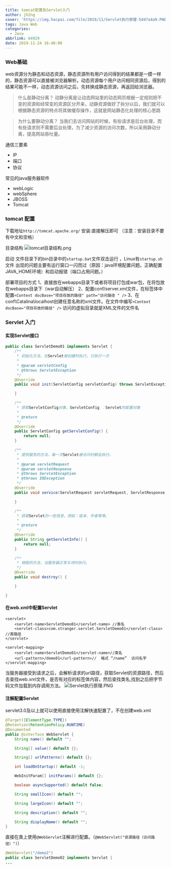 ```yaml
---
title: tomcat配置及Servlet入门
author: jh2ng
cover: 'https://img.hacpai.com/file/2019/11/Servlet执行原理-5d47a4a9.PNG'
tags: Java Web
categories:
  - Java
abbrlink: 64929
date: 2019-11-24 16:40:00
---
```


### Web基础

web资源分为静态和动态资源，静态资源所有用户访问得到的结果都是一摸一样的，静态资源可以直接被浏览器解析。动态资源每个用户访问相同资源后，得到的结果可能不一样，动态资源访问之后，先转换成静态资源，再返回给浏览器。

>什么是静动分离？
>动静分离是让动态网站里的动态网页根据一定规则把不变的资源和经常变的资源区分开来，动静资源做好了拆分以后，我们就可以根据静态资源的特点将其做缓存操作，这就是网站静态化处理的核心思路

>为什么要静动分离？
>当我们去访问网站的时候，有些请求是后台处理，而有些请求则不需要后台处理，为了减少资源的访问次数，所以采用静动分离，提高网站吞吐量。

通信三要素

* IP
* 端口
* 协议

常见的java服务器软件

* webLogic
* webSphere
* JBOSS
* Tomcat

###  tomcat 配置

下载地址`http://tomcat.apache.org/`
安装:直接解压即可 （注意：安装目录不要有中文和空格）

目录结构
![tomcat目录结构.png](https://img.hacpai.com/file/2019/11/tomcat目录结构-83f00ee6.png)

启动 文件目录下的bin目录中的`startup.bat`文件双击运行 ，Linux有`startup.sh`文件
出现的问题主要有运行窗口一闪而过（原因：java环境配置问题。正确配置JAVA_HOME环境）和启动报错（端口占用问题。）

部署项目的方式
1、直接放在webapps目录下或者将项目打包成war包，在将包放在webapps目录下（war自动解压）
2、配置conf/server.xml文件，在<Host>标签体中配置`<Context docBase="项目存放的路径" path="访问路径
" />`
3、在conf\Catalina\localhost创建任意名称的xml文件。在文件中编写`<Context docBase="项目存放的路径" />` 访问的虚拟目录就是XML文件的文件名

### Servlet 入门

#### 实现Servlet接口

```java
public class ServletDemo01 implements Servlet {
    /**
     * 初始化方法，在Servlet被创建时执行，只执行一次
     *
     * @param servletConfig
     * @throws ServletException
     */
    @Override
    public void init(ServletConfig servletConfig) throws ServletException {

    }

    /**
     * 获取ServletConfig对象，ServletConfig ：Servlet的配置对象
     *
     * @return
     */
    @Override
    public ServletConfig getServletConfig() {
        return null;
    }

    /**
     * 提供服务的方法，每一次Servlet被访问时都会执行。
     *
     * @param servletRequest
     * @param servletResponse
     * @throws ServletException
     * @throws IOException
     */
    @Override
    public void service(ServletRequest servletRequest, ServletResponse servletResponse) throws ServletException, IOException {

    }

    /**
     * 获取Servlet的一些信息，例如：版本、作者等等。
     *
     * @return
     */
    @Override
    public String getServletInfo() {
        return null;
    }

    /**
     * 销毁的方法，当服务器正常关闭时执行。
     */
    @Override
    public void destroy() {

    }

}
```

#### 在web.xml中配置Servlet

```
<servlet>
    <servlet-name>ServletDemo01</servlet-name> //类名
    <servlet-class>com.stranger.servlet.ServletDemo01</servlet-class> //类路径
</servlet>

<servlet-mapping>
    <servlet-name>ServletDemo01</servlet-name>//类名
    <url-pattern>/demo01</url-pattern>//  格式 “/name”  访问名字
</servlet-mapping>
```

当服务器接受到请求之后，会解析请求的url路径，获取Servlet的资源路径，然后去查找web.xml文件，是否有对应的<url-pattern>标签体内容，然后查找类名,找到之后把字节码文件加载到内存调用方法。
![Servlet执行原理.PNG](https://img.hacpai.com/file/2019/11/Servlet执行原理-5d47a4a9.PNG)

#### 注解配置Servlet

servlet3.0及以上就可以使用直接使用注解快速配置了，不在创建web.xml

```java
@Target({ElementType.TYPE})
@Retention(RetentionPolicy.RUNTIME)
@Documented
public @interface WebServlet {
    String name() default "";

    String[] value() default {};

    String[] urlPatterns() default {};

    int loadOnStartup() default -1;

    WebInitParam[] initParams() default {};

    boolean asyncSupported() default false;

    String smallIcon() default "";

    String largeIcon() default "";

    String description() default "";

    String displayName() default "";
}
```

直接在类上使用`@WebServlet`注解进行配置。（`@WebServlet("资源路径（访问路径）")`）

```java
@WebServlet("/demo2")
public class ServletDemo02 implements Servlet {
...
```
